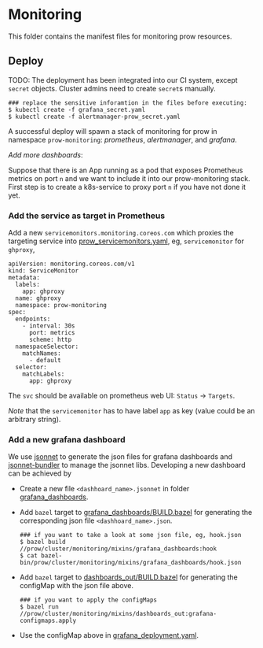 # Monitoring

This folder contains the manifest files for monitoring prow resources.

## Deploy

TODO: The deployment has been integrated into our CI system, except `secret` objects.
Cluster admins need to create `secret`s  manually.

```
### replace the sensitive inforamtion in the files before executing:
$ kubectl create -f grafana_secret.yaml
$ kubectl create -f alertmanager-prow_secret.yaml

```

A successful deploy will spawn a stack of monitoring for prow in namespace `prow-monitoring`: _prometheus_, _alertmanager_, and _grafana_.

_Add more dashboards_:

Suppose that there is an App running as a pod that exposes Prometheus metrics on port `n` and we want to include it into our prow-monitoring stack.
First step is to create a k8s-service to proxy port `n` if you have not done it yet.

### Add the service as target in Prometheus

Add a new `servicemonitors.monitoring.coreos.com` which proxies the targeting service into [prow_servicemonitors.yaml](./prow_servicemonitors.yaml), eg,
`servicemonitor` for `ghproxy`,

```
apiVersion: monitoring.coreos.com/v1
kind: ServiceMonitor
metadata:
  labels:
    app: ghproxy
  name: ghproxy
  namespace: prow-monitoring
spec:
  endpoints:
    - interval: 30s
      port: metrics
      scheme: http
  namespaceSelector:
    matchNames:
      - default
  selector:
    matchLabels:
      app: ghproxy

```

The `svc` should be available on prometheus web UI: `Status` &rarr; `Targets`.

_Note_ that the `servicemonitor` has to have label `app` as key (value could be an arbitrary string).

### Add a new grafana dashboard

We use [jsonnet](https://jsonnet.org) to generate the json files for grafana dashboards and [jsonnet-bundler](https://github.com/jsonnet-bundler/jsonnet-bundler) to manage the jsonnet libs.
Developing a new dashboard can be achieved by

* Create a new file `<dashhoard_name>.jsonnet` in folder [grafana_dashboards](grafana_dashboards).
* Add `bazel` target to [grafana_dashboards/BUILD.bazel](grafana_dashboards/BUILD.bazel) for generating the corresponding json file `<dashhoard_name>.json`.

    ```
    ### if you want to take a look at some json file, eg, hook.json
    $ bazel build //prow/cluster/monitoring/mixins/grafana_dashboards:hook
    $ cat bazel-bin/prow/cluster/monitoring/mixins/grafana_dashboards/hook.json
    ```

* Add `bazel` target to [dashboards_out/BUILD.bazel](grafana_dashboards/BUILD.bazel) for generating the configMap with the json file above.

    ```
    ### if you want to apply the configMaps
    $ bazel run //prow/cluster/monitoring/mixins/dashboards_out:grafana-configmaps.apply
    ```

* Use the configMap above in [grafana_deployment.yaml](grafana_deployment.yaml).